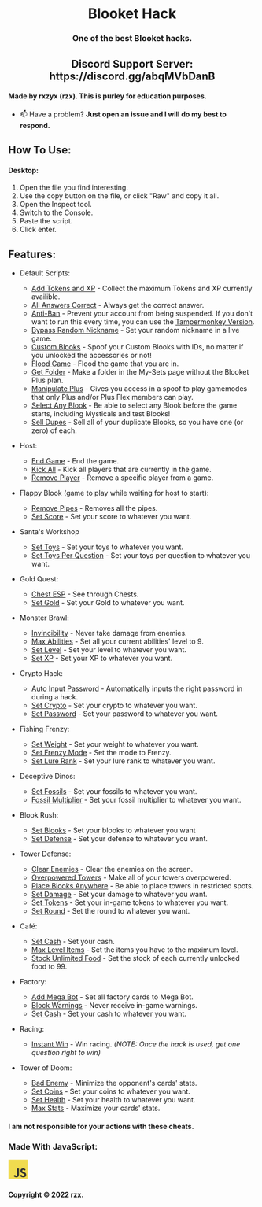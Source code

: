 <h1 align="center">Blooket Hack</h1>
<h3 align="center">One of the best Blooket hacks.</h3>
<h2 align="center">Discord Support Server: https://discord.gg/abqMVbDanB</h2>

#### Made by rxzyx (rzx). This is purley for education purposes.
- 📫 Have a problem? **Just open an issue and I will do my best to respond.**

## How To Use:
#### Desktop: 
1. Open the file you find interesting.
2. Use the copy button on the file, or click "Raw" and copy it all.
3. Open the Inspect tool.
4. Switch to the Console.
5. Paste the script.
6. Click enter.

## Features:
- Default Scripts:
    - <a href="https://github.com/rxzyx/Blooket-Hacks/blob/main/Default-Scripts/Add-Tokens-and-XP.js">Add Tokens and XP</a> - Collect the maximum Tokens and XP currently availible.
    - <a href="https://github.com/rxzyx/Blooket-Hacks/blob/main/Default-Scripts/All-Answers-Correct.js">All Answers Correct</a> - Always get the correct answer.
    - <a href="https://github.com/rxzyx/Blooket-Hacks/blob/main/Default-Scripts/Anti-Ban.js">Anti-Ban</a> - Prevent your account from being suspended. If you don't want to run this every time, you can use the <a href="https://github.com/rxzyx/Blooket-Hacks/blob/main/Default-Scripts/Tampermonkey/Anti-Ban.js">Tampermonkey Version</a>.
    - <a href="https://github.com/rxzyx/Blooket-Hacks/blob/main/Default-Scripts/Bypass-Random-Nickname.js">Bypass Random Nickname</a> - Set your random nickname in a live game.
    - <a href="https://github.com/rxzyx/Blooket-Hacks/blob/main/Default-Scripts/Custom-Blooks.js">Custom Blooks</a> - Spoof your Custom Blooks with IDs, no matter if you unlocked the accessories or not!
    - <a href="https://github.com/rxzyx/Blooket-Hacks/blob/main/Default-Scripts/Flood-Game.js">Flood Game</a> - Flood the game that you are in.
    - <a href="https://github.com/rxzyx/Blooket-Hacks/blob/main/Default-Scripts/Get-Folder.js">Get Folder</a> - Make a folder in the My-Sets page without the Blooket Plus plan.
    - <a href="https://github.com/rxzyx/Blooket-Hacks/blob/main/Default-Scripts/Manipulate-Plus.js">Manipulate Plus</a> - Gives you access in a spoof to play gamemodes that only Plus and/or Plus Flex members can play.
    - <a href="https://github.com/rxzyx/Blooket-Hacks/blob/main/Default-Scripts/Select-Any-Blook.js">Select Any Blook</a> - Be able to select any Blook before the game starts, including Mysticals and test Blooks!
    - <a href="https://github.com/rxzyx/Blooket-Hacks/blob/main/Default-Scripts/Sell-Dupes.js">Sell Dupes</a> - Sell all of your duplicate Blooks, so you have one (or zero) of each.



- Host:
    - <a href="https://github.com/rxzyx/Blooket-Hacks/blob/main/Default-Scripts/Host/End-Game.js">End Game</a> - End the game.
    - <a href="https://github.com/rxzyx/Blooket-Hacks/blob/main/Default-Scripts/Host/Kick-All.js">Kick All</a> - Kick all players that are currently in the game.
    - <a href="https://github.com/rxzyx/Blooket-Hacks/blob/main/Default-Scripts/Host/Remove-Player.js">Remove Player</a> - Remove a specific player from a game.


- Flappy Blook (game to play while waiting for host to start):
    - <a href="https://github.com/rxzyx/Blooket-Hacks/blob/main/Flappy-Blook/Remove-Pipes.js">Remove Pipes</a> - Removes all the pipes.
    - <a href="https://github.com/rxzyx/Blooket-Hacks/blob/main/Flappy-Blook/Set-Score.js">Set Score</a> - Set your score to whatever you want.


- Santa's Workshop
    - <a href="https://github.com/rxzyx/Blooket-Hacks/blob/main/Santas-Workshop/Set-Toys.js">Set Toys</a> - Set your toys to whatever you want.
    - <a href="https://github.com/rxzyx/Blooket-Hacks/blob/main/Santas-Workshop/Set-Toys-Per-Question.js">Set Toys Per Question</a> - Set your toys per question to whatever you want.


- Gold Quest:
    - <a href="https://github.com/rxzyx/Blooket-Hacks/blob/main/Gold-Quest/Chest-ESP.js">Chest ESP</a> - See through Chests.
    - <a href="https://github.com/rxzyx/Blooket-Hacks/blob/main/Gold-Quest/Set-Gold.js">Set Gold</a> - Set your Gold to whatever you want.


- Monster Brawl:
    - <a href="https://github.com/rxzyx/Blooket-Hacks/blob/main/Monster-Brawl/Invincibility.js">Invincibility</a> - Never take damage from enemies.
    - <a href="https://github.com/rxzyx/Blooket-Hacks/blob/main/Monster-Brawl/Max%Abilities.js">Max Abilities</a> - Set all your current abilities' level to 9.
    - <a href="https://github.com/rxzyx/Blooket-Hacks/blob/main/Monster-Brawl/Set-Level.js">Set Level</a> - Set your level to whatever you want.
    - <a href="https://github.com/rxzyx/Blooket-Hacks/blob/main/Monster-Brawl/Set-XP.js">Set XP</a> - Set your XP to whatever you want.


- Crypto Hack:
    - <a href="https://github.com/rxzyx/Blooket-Hacks/blob/main/Crypto-Hack/Auto-Input-Password.js">Auto Input Password</a> - Automatically inputs the right password in during a hack.
    - <a href="https://github.com/rxzyx/Blooket-Hacks/blob/main/Crypto-Hack/Set-Crypto.js">Set Crypto</a> - Set your crypto to whatever you want.
    - <a href="https://github.com/rxzyx/Blooket-Hacks/blob/main/Crypto-Hack/Set-Password.js">Set Password</a> - Set your password to whatever you want.


- Fishing Frenzy:
    - <a href="https://github.com/rxzyx/Blooket-Hacks/blob/main/Fishing-Frenzy/Set-Weight.js">Set Weight</a> - Set your weight to whatever you want.
    - <a href="https://github.com/rxzyx/Blooket-Hacks/blob/main/Fishing-Frenzy/Set-Frenzy-Mode.js">Set Frenzy Mode</a> - Set the mode to Frenzy.
    - <a href="https://github.com/rxzyx/Blooket-Hacks/blob/main/Fishing-Frenzy/Set-Lure-Rank.js">Set Lure Rank</a> - Set your lure rank to whatever you want.


- Deceptive Dinos:
    - <a href="https://github.com/rxzyx/Blooket-Hacks/blob/main/Deceptive-Dinos/Set-Fossils.js">Set Fossils</a> - Set your fossils to whatever you want.
    - <a href="https://github.com/rxzyx/Blooket-Hacks/blob/main/Deceptive-Dinos/Fossil-Multiplier.js">Fossil Multiplier</a> - Set your fossil multiplier to whatever you want.


- Blook Rush:
    - <a href="https://github.com/rxzyx/Blooket-Hacks/blob/main/Blook-Rush/Set-Blooks.js">Set Blooks</a> - Set your blooks to whatever you want
    - <a href="https://github.com/rxzyx/Blooket-Hacks/blob/main/Blook-Rush/Set-Defense.js">Set Defense</a> - Set your defense to whatever you want.


- Tower Defense:
    - <a href="https://github.com/rxzyx/Blooket-Hacks/blob/main/Tower-Defense/Clear-Enemies.js">Clear Enemies</a> - Clear the enemies on the screen.
    - <a href="https://github.com/rxzyx/Blooket-Hacks/blob/main/Tower-Defense/Overpowered-Towers.js">Overpowered Towers</a> - Make all of your towers overpowered.
    - <a href="https://github.com/rxzyx/Blooket-Hacks/blob/main/Tower-Defense/Place-Blooks-Anywhere.js">Place Blooks Anywhere</a> - Be able to place towers in restricted spots.
    - <a href="https://github.com/rxzyx/Blooket-Hacks/blob/main/Tower-Defense/Set-Damage.js">Set Damage</a> - Set your damage to whatever you want.
    - <a href="https://github.com/rxzyx/Blooket-Hacks/blob/main/Tower-Defense/Set-Tokens.js">Set Tokens</a> - Set your in-game tokens to whatever you want.
    - <a href="https://github.com/rxzyx/Blooket-Hacks/blob/main/Tower-Defense/Set-Round.js">Set Round</a> - Set the round to whatever you want.


- Café:
    - <a href="https://github.com/rxzyx/Blooket-Hacks/blob/main/Cafe/Set-Cash.js">Set Cash</a> - Set your cash.
    - <a href="https://github.com/rxzyx/Blooket-Hacks/blob/main/Cafe/Max-Level-Items.js">Max Level Items</a> - Set the items you have to the maximum level.
    - <a href="https://github.com/rxzyx/Blooket-Hacks/blob/main/Cafe/Stock-Unlimited-Food.js">Stock Unlimited Food</a> - Set the stock of each currently unlocked food to 99.


- Factory:
    - <a href="https://github.com/rxzyx/Blooket-Hacks/blob/main/Factory/Add-Mega-Bot.js">Add Mega Bot</a> - Set all factory cards to Mega Bot.
    - <a href="https://github.com/rxzyx/Blooket-Hacks/blob/main/Factory/Block-Warnings.js">Block Warnings</a> - Never receive in-game warnings.
    - <a href="https://github.com/rxzyx/Blooket-Hacks/blob/main/Factory/Set-Cash.js">Set Cash</a> - Set your cash to whatever you want.


- Racing:
    - <a href="https://github.com/rxzyx/Blooket-Hacks/blob/main/Racing/Instant-Win.js">Instant Win</a> - Win racing. <I>(NOTE: Once the hack is used, get one question right to win)</I>


- Tower of Doom:
    - <a href="https://github.com/rxzyx/Blooket-Hacks/blob/main/Tower-Of-Doom/Bad-Enemy.js">Bad Enemy</a> - Minimize the opponent's cards' stats.
    - <a href="https://github.com/rxzyx/Blooket-Hacks/blob/main/Tower-Of-Doom/Set-Coins.js">Set Coins</a> - Set your coins to whatever you want.
    - <a href="https://github.com/rxzyx/Blooket-Hacks/blob/main/Tower-Of-Doom/Set-Health.js">Set Health</a> - Set your health to whatever you want.
    - <a href="https://github.com/rxzyx/Blooket-Hacks/blob/main/Tower-Of-Doom/Max-Stats.js">Max Stats</a> - Maximize your cards' stats.


#### I am not responsible for your actions with these cheats.

<h3 align="left">Made With JavaScript:</h3>
<p align="left"> <a href="https://developer.mozilla.org/en-US/docs/Web/JavaScript" target="_blank" rel="noreferrer"> <img src="https://raw.githubusercontent.com/devicons/devicon/master/icons/javascript/javascript-original.svg" alt="javascript" width="40" height="40"/> </a> </p>

#### Copyright &copy; 2022 rzx.
